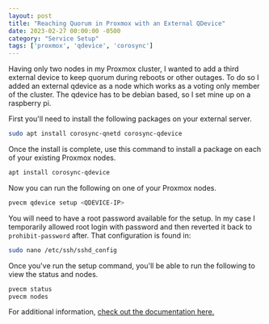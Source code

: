 ```yaml
---
layout: post
title: "Reaching Quorum in Proxmox with an External QDevice"
date: 2023-02-27 00:00:00 -0500
category: "Service Setup"
tags: ['proxmox', 'qdevice', 'corosync']
---
```


Having only two nodes in my Proxmox cluster, I wanted to add a third external device to keep quorum during reboots or other outages. To do so I added an external qdevice as a node which works as a voting only member of the cluster. The qdevice has to be debian based, so I set mine up on a raspberry pi.

<!--more-->

First you'll need to install the following packages on your external server.

```bash
sudo apt install corosync-qnetd corosync-qdevice
```

Once the install is complete, use this command to install a package on each of your existing Proxmox nodes.

```bash
apt install corosync-qdevice
```

Now you can run the following on one of your Proxmox nodes.

```bash
pvecm qdevice setup <QDEVICE-IP>
```

You will need to have a root password available for the setup. In my case I temporarily allowed root login with password and then reverted it back to `prohibit-password` after. That configuration is found in:

```bash
sudo nano /etc/ssh/sshd_config
```

Once you've run the setup command, you'll be able to run the following to view the status and nodes.

```bash
pvecm status
pvecm nodes
```

For additional information, [check out the documentation here.](https://pve.proxmox.com/pve-docs/chapter-pvecm.html#_corosync_external_vote_support)
